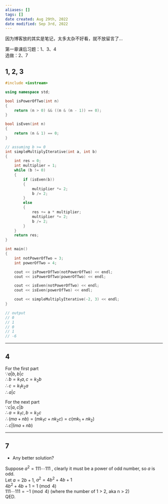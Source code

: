 ```yaml
---
aliases: []
tags: []
date created: Aug 29th, 2022
date modified: Sep 3rd, 2022
---
```

因为博客放的其实是笔记，太多太杂不好看，就不放留言了...

第一章课后习题：1、3、4  
选做：2、7

## 1, 2, 3

```cpp
#include <iostream>

using namespace std;

bool isPowerOfTwo(int n)
{
    return (n > 0) && ((n & (n - 1)) == 0);
}

bool isEven(int n)
{
    return (n & 1) == 0;
}

// assuming b >= 0
int simpleMultiplyIterative(int a, int b)
{
    int res = 0;
    int multiplier = 1;
    while (b != 0)
    {
        if (isEven(b))
        {
            multiplier *= 2;
            b /= 2;
        }
        else
        {
            res += a * multiplier;
            multiplier *= 2;
            b /= 2;
        }
    }
    return res;
}

int main()
{
    int notPowerOfTwo = 3;
    int powerOfTwo = 4;

    cout << isPowerOfTwo(notPowerOfTwo) << endl;
    cout << isPowerOfTwo(powerOfTwo) << endl;

    cout << isEven(notPowerOfTwo) << endl;
    cout << isEven(powerOfTwo) << endl;

    cout << simpleMultiplyIterative(-2, 3) << endl;
}

// output
// 0
// 1
// 0
// 1
// -6
```

___

## 4
For the first part  
$\because a | b , b | c$  
$\therefore b = k_1 a, c = k_2 b$  
$\therefore c = k_1 k_2 a$  
$\therefore a | c$

For the next part  
$\because c|a, c|b$  
$\therefore a = k_1 c, b = k_2 c$  
$\therefore (ma+nb) = (m k_1 c + n k_2 c) = c(m k_1 + n k_2)$  
$\therefore c|(ma+nb)$
___

## 7
- Any better solution?

Suppose $a^2 = 111 \cdots 111$ , clearly it must be a power of odd number, so $a$ is odd.  
Let $a = 2b + 1$, $a^2 = 4b^2 + 4b + 1$  
$4b^2 + 4b + 1 = 1 \pmod 4$  
$111 \cdots 111 = -1 \pmod 4$ (where the number of 1 > 2, aka n > 2)  
QED.